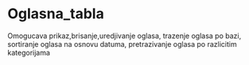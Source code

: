 # Oglasna_tabla
Omogucava prikaz,brisanje,uredjivanje oglasa, trazenje oglasa po bazi, sortiranje oglasa na osnovu datuma, pretrazivanje oglasa po razlicitim kategorijama
